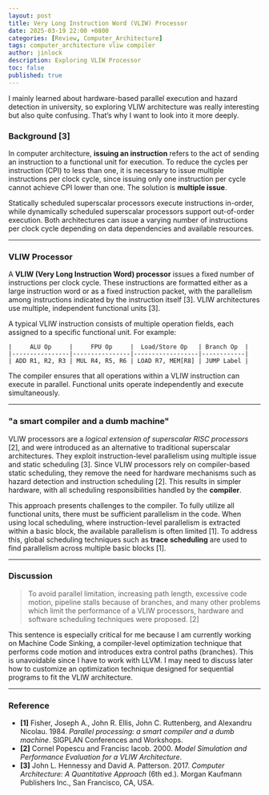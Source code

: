 ```yaml
---
layout: post
title: Very Long Instruction Word (VLIW) Processor
date: 2025-03-19 22:00 +0800
categories: [Review, Computer_Architecture]
tags: computer_architecture vliw compiler
author: jinlock
description: Exploring VLIW Processor
toc: false
published: true
---
```


I mainly learned about hardware-based parallel execution and hazard detection in university, so exploring VLIW architecture was really interesting but also quite confusing. That’s why I want to look into it more deeply.

### Background [3]

In computer architecture, **issuing an instruction** refers to the act of sending an instruction to a functional unit for execution. To reduce the cycles per instruction (CPI) to less than one, it is necessary to issue multiple instructions per clock cycle, since issuing only one instruction per cycle cannot achieve CPI lower than one. The solution is **multiple issue**.

Statically scheduled superscalar processors execute instructions in-order, while dynamically scheduled superscalar processors support out-of-order execution. Both architectures can issue a varying number of instructions per clock cycle depending on data dependencies and available resources.

---

### VLIW Processor

A **VLIW (Very Long Instruction Word) processor** issues a fixed number of instructions per clock cycle. These instructions are formatted either as a large instruction word or as a fixed instruction packet, with the parallelism among instructions indicated by the instruction itself [3]. VLIW architectures use multiple, independent functional units [3].

A typical VLIW instruction consists of multiple operation fields, each assigned to a specific functional unit. For example:

```
|     ALU Op     |     FPU Op     |  Load/Store Op   | Branch Op  |
|----------------|----------------|------------------|------------|
| ADD R1, R2, R3 | MUL R4, R5, R6 | LOAD R7, MEM[R8] | JUMP Label |
```

The compiler ensures that all operations within a VLIW instruction can execute in parallel. Functional units operate independently and execute simultaneously.

---

### "a smart compiler and a dumb machine"

VLIW processors are a *logical extension of superscalar RISC processors* [2], and were introduced as an alternative to traditional superscalar architectures. They exploit instruction-level parallelism using multiple issue and static scheduling [3]. Since VLIW processors rely on compiler-based static scheduling, they remove the need for hardware mechanisms such as hazard detection and instruction scheduling [2]. This results in simpler hardware, with all scheduling responsibilities handled by the **compiler**.

This approach presents challenges to the compiler. To fully utilize all functional units, there must be sufficient parallelism in the code. When using local scheduling, where instruction-level parallelism is extracted within a basic block, the available parallelism is often limited [1]. To address this, global scheduling techniques such as **trace scheduling** are used to find parallelism across multiple basic blocks [1].

---

### Discussion

> To avoid parallel limitation, increasing path length, excessive code motion, pipeline stalls because of branches, and many other problems which limit the performance of a VLIW processors, hardware and software scheduling techniques were proposed. [2]

This sentence is especially critical for me because I am currently working on Machine Code Sinking, a compiler-level optimization technique that performs code motion and introduces extra control paths (branches). This is unavoidable since I have to work with LLVM. I may need to discuss later how to customize an optimization technique designed for sequential programs to fit the VLIW architecture.

---

### **Reference**
- **[1]** Fisher, Joseph A., John R. Ellis, John C. Ruttenberg, and Alexandru Nicolau. 1984. *Parallel processing: a smart compiler and a dumb machine*. SIGPLAN Conferences and Workshops.
- **[2]** Cornel Popescu and Francisc Iacob. 2000. *Model Simulation and Performance Evaluation for a VLIW Architecture*.
- **[3]** John L. Hennessy and David A. Patterson. 2017. *Computer Architecture: A Quantitative Approach* (6th ed.). Morgan Kaufmann Publishers Inc., San Francisco, CA, USA.